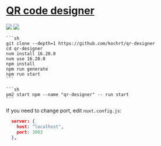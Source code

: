 # [QR code designer](https://github.com/kochrt/qr-designer)

![](https://img.shields.io/github/license/kochrt/qr-designer?style=flat-square) ![](https://img.shields.io/github/last-commit/scillidan/qr-designer/main?label=last%20commit%20(fork)&style=flat-square)

````{tab} From source
```sh
git clone --depth=1 https://github.com/kochrt/qr-designer
cd qr-designer
nvm install 16.20.0
nvm use 16.20.0
npm install
npm run generate
npm run start
```
````

````{tab} PM2
```sh
pm2 start npm --name "qr-designer" -- run start
```
````

If you need to change port, edit `nuxt.config.js`:

```json
  server: {
    host: "localhost",
    port: 3003
  },
```